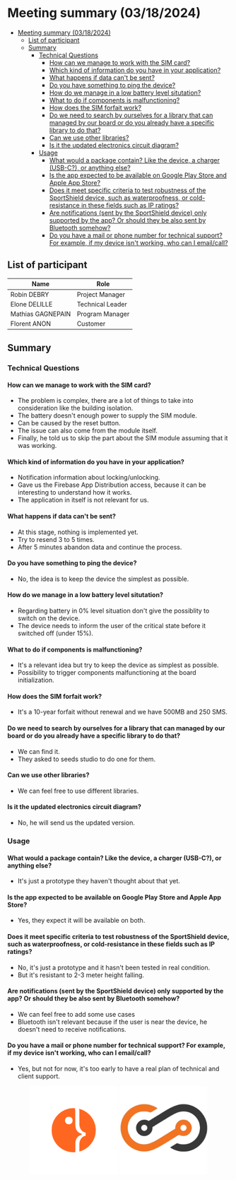 # Meeting summary (03/18/2024)

- [Meeting summary (03/18/2024)](#meeting-summary-03182024)
  - [List of participant](#list-of-participant)
  - [Summary](#summary)
    - [Technical Questions](#technical-questions)
      - [How can we manage to work with the SIM card?](#how-can-we-manage-to-work-with-the-sim-card)
      - [Which kind of information do you have in your application?](#which-kind-of-information-do-you-have-in-your-application)
      - [What happens if data can't be sent?](#what-happens-if-data-cant-be-sent)
      - [Do you have something to ping the device?](#do-you-have-something-to-ping-the-device)
      - [How do we manage in a low battery level situtation?](#how-do-we-manage-in-a-low-battery-level-situtation)
      - [What to do if components is malfunctioning?](#what-to-do-if-components-is-malfunctioning)
      - [How does the SIM forfait work?](#how-does-the-sim-forfait-work)
      - [Do we need to search by ourselves for a library that can managed by our board or do you already have a specific library to do that?](#do-we-need-to-search-by-ourselves-for-a-library-that-can-managed-by-our-board-or-do-you-already-have-a-specific-library-to-do-that)
      - [Can we use other libraries?](#can-we-use-other-libraries)
      - [Is it the updated electronics circuit diagram?](#is-it-the-updated-electronics-circuit-diagram)
    - [Usage](#usage)
      - [What would a package contain? Like the device, a charger (USB-C?), or anything else?](#what-would-a-package-contain-like-the-device-a-charger-usb-c-or-anything-else)
      - [Is the app expected to be available on Google Play Store and Apple App Store?](#is-the-app-expected-to-be-available-on-google-play-store-and-apple-app-store)
      - [Does it meet specific criteria to test robustness of the SportShield device, such as waterproofness, or cold-resistance in these fields such as IP ratings?](#does-it-meet-specific-criteria-to-test-robustness-of-the-sportshield-device-such-as-waterproofness-or-cold-resistance-in-these-fields-such-as-ip-ratings)
      - [Are notifications (sent by the SportShield device) only supported by the app? Or should they be also sent by Bluetooth somehow?](#are-notifications-sent-by-the-sportshield-device-only-supported-by-the-app-or-should-they-be-also-sent-by-bluetooth-somehow)
      - [Do you have a mail or phone number for technical support? For example, if my device isn't working, who can I email/call?](#do-you-have-a-mail-or-phone-number-for-technical-support-for-example-if-my-device-isnt-working-who-can-i-emailcall)

## List of participant

| Name              | Role             |
| ----------------- | ---------------- |
| Robin DEBRY       | Project Manager  |
| Elone DELILLE     | Technical Leader |
| Mathias GAGNEPAIN | Program Manager  |
| Florent ANON      | Customer         |

## Summary

### Technical Questions

#### How can we manage to work with the SIM card?

- The problem is complex, there are a lot of things to take into consideration like the building isolation.
- The battery doesn't enough power to supply the SIM module.
- Can be caused by the reset button.
- The issue can also come from the module itself.
- Finally, he told us to skip the part about the SIM module assuming that it was working.

#### Which kind of information do you have in your application?

- Notification information about locking/unlocking.
- Gave us the Firebase App Distribution access, because it can be interesting to understand how it works.
- The application in itself is not relevant for us.

#### What happens if data can't be sent?

- At this stage, nothing is implemented yet.
- Try to resend 3 to 5 times.
- After 5 minutes abandon data and continue the process.

#### Do you have something to ping the device?

- No, the idea is to keep the device the simplest as possible.

#### How do we manage in a low battery level situtation?

- Regarding battery in 0% level situation don't give the possiblity to switch on the device.
- The device needs to inform the user of the critical state before it switched off (under 15%).

#### What to do if components is malfunctioning?

- It's a relevant idea but try to keep the device as simplest as possible.
- Possibility to trigger components malfunctioning at the board initialization.

#### How does the SIM forfait work?

- It's a 10-year forfait without renewal and we have 500MB and 250 SMS.

#### Do we need to search by ourselves for a library that can managed by our board or do you already have a specific library to do that?

- We can find it.
- They asked to seeds studio to do one for them.

#### Can we use other libraries?

- We can feel free to use different libraries.

#### Is it the updated electronics circuit diagram?

- No, he will send us the updated version.

### Usage

#### What would a package contain? Like the device, a charger (USB-C?), or anything else?

- It's just a prototype they haven't thought about that yet.

#### Is the app expected to be available on Google Play Store and Apple App Store?

- Yes, they expect it will be available on both.

#### Does it meet specific criteria to test robustness of the SportShield device, such as waterproofness, or cold-resistance in these fields such as IP ratings?

- No, it's just a prototype and it hasn't been tested in real condition.
- But it's resistant to 2-3 meter height falling.

#### Are notifications (sent by the SportShield device) only supported by the app? Or should they be also sent by Bluetooth somehow?

- We can feel free to add some use cases
- Bluetooth isn't relevant because if the user is near the device, he doesn't need to receive notifications.

#### Do you have a mail or phone number for technical support? For example, if my device isn't working, who can I email/call?

- Yes, but not for now, it's too early to have a real plan of technical and client support.

<div align="center">
  <a href="https://algosup.com"><img alt="ALGOSUP Logo" src="../Functional/Img/ALGOSUP-logo.png" style="max-height:200px"></a>
  <a href="https://www.corisinnovation.com/"><img alt="Coris Innovation Logo" src="../Functional/Img/Coris-innovation-logo.png" style="max-height:200px"></a>
</div>
